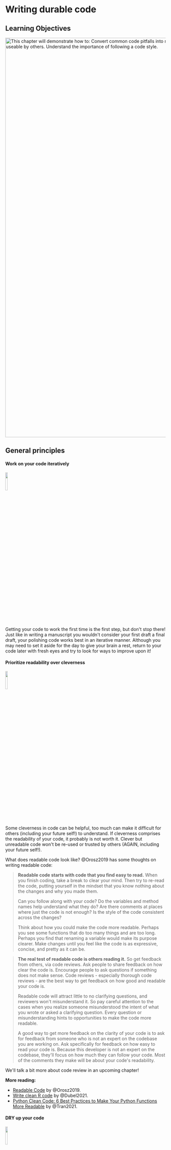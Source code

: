 


# Writing durable code

## Learning Objectives

<img src="resources/images/07-durable-code_files/figure-html//1LMurysUhCjZb7DVF6KS9QmJ5NBjwWVjRn40MS9f2noE_gf8f405fdab_0_9.png" alt="This chapter will demonstrate how to: Convert common code pitfalls into more readable and durable alternatives. Write code that is more readable and durable. Write code that is more useable by others.  Understand the importance of following a code style." width="1250" style="display: block; margin: auto;" />

## General principles

#### Work on your code iteratively
<img src="resources/images/iterative.png" width="12%">

Getting your code to work the first time is the first step, but don't stop there!
Just like in writing a manuscript you wouldn't consider your first draft a final draft, your polishing code works best in an iterative manner. Although you may need to set it aside for the day to give your brain a rest, return to your code later with fresh eyes and try to look for ways to improve upon it!

#### Prioritize readability over cleverness
<img src="resources/images/readable.png" width="12%">

Some cleverness in code can be helpful, too much can make it difficult for others (including your future self!) to understand. If cleverness comprises the readability of your code, it probably is not worth it. Clever but unreadable code won't be re-used or trusted by others (AGAIN, including your future self!).

What does readable code look like? @Orosz2019 has some thoughts on writing readable code:

> **Readable code starts with code that you find easy to read.** When you finish coding, take a break to clear your mind. Then try to re-read the code, putting yourself in the mindset that you know nothing about the changes and why you made them.
>
> Can you follow along with your code? Do the variables and method names help understand what they do? Are there comments at places where just the code is not enough? Is the style of the code consistent across the changes?
>
> Think about how you could make the code more readable. Perhaps you see some functions that do too many things and are too long. Perhaps you find that renaming a variable would make its purpose clearer. Make changes until you feel like the code is as expressive, concise, and pretty as it can be.

> **The real test of readable code is others reading it.** So get feedback from others, via code reviews. Ask people to share feedback on how clear the code is. Encourage people to ask questions if something does not make sense. Code reviews - especially thorough code reviews - are the best way to get feedback on how good and readable your code is.
>
> Readable code will attract little to no clarifying questions, and reviewers won't misunderstand it. So pay careful attention to the cases when you realize someone misunderstood the intent of what you wrote or asked a clarifying question. Every question or misunderstanding hints to opportunities to make the code more readable.
>
> A good way to get more feedback on the clarity of your code is to ask for feedback from someone who is not an expert on the codebase you are working on. Ask specifically for feedback on how easy to read your code is. Because this developer is not an expert on the codebase, they'll focus on how much they can follow your code. Most of the comments they make will be about your code's readability.

We'll talk a bit more about code review in an upcoming chapter!

**More reading:**  

- [Readable Code](https://blog.pragmaticengineer.com/readable-code/) by @Orosz2019.    
- [Write clean R code](https://appsilon.com/write-clean-r-code/) by @Dubel2021.  
- [Python Clean Code: 6 Best Practices to Make Your Python Functions More Readable](https://towardsdatascience.com/python-clean-code-6-best-practices-to-make-your-python-functions-more-readable-7ea4c6171d60) by @Tran2021.  

#### DRY up your code
<img src="resources/images/DRY.png" width="12%">

[DRY](https://web.archive.org/web/20131204221336/http://programmer.97things.oreilly.com/wiki/index.php/Don't_Repeat_Yourself) is an acronym: "Don't repeat yourself" [@Smith2013].

> "I hate code, and I want as little of it as possible in our product."

– @Diederich2012

If you find yourself writing something more than once, you might want to write a function, or store something as a variable. The added benefit of writing a function is you might be able to borrow it in another project. DRY code is easier to fix and maintain because if it breaks, its easier to fix something in one place, than in 10 places.  

DRY code is easier on the reviewer because they don't have to review the same thing twice, but also because they don't have to review the same thing twice. ;)
DRYing code is something that takes some iterative passes and edits through your code, but in the end DRY code saves you and your collaborators time and can be something you reuse again in a future project!

Here's an slightly modified example from @Bernardo2021 for what DRY vs non-DRY code might look like:

```
paste('Hello','John', 'welcome to this course')
paste('Hello','Susan', 'welcome to this course')
paste('Hello','Matt', 'welcome to this course')
paste('Hello','Anne', 'welcome to this course')
paste('Hello','Joe', 'welcome to this course')
paste('Hello','Tyson', 'welcome to this course')
paste('Hello','Julia', 'welcome to this course')
paste('Hello','Cathy', 'welcome to this course')
```

Could be functional-ized and rewritten as:

```
GreetStudent <- function(name) {
 greeting <- paste('Hello', name, 'welcome to this course')
 return(greeting)
}

class_names <- c('John', 'Susan', 'Matt' ,'Anne', 'Joe', 'Tyson', 'Julia', 'Cathy')

lapply(class_names, GreetStudent)
```

Now, if you wanted to edit the greeting, you'd only need to edit it in the function, instead of in each instance.

**More reading about this idea:**

- [DRY Programming Practices](https://metova.com/dry-programming-practices/) by @Klinefelter2016.  
- [Keeping R Code DRY with functions](https://www.youtube.com/watch?v=XSRO4VKD-pc) by @Riffomonas2021.  
- [Write efficient R code for science](https://www.earthdatascience.org/courses/earth-analytics/automate-science-workflows/write-efficient-code-for-science-r/) by @Joseph2017.  
- [Write efficient Python code](https://www.earthdatascience.org/courses/intro-to-earth-data-science/write-efficient-python-code/intro-to-clean-code/dry-modular-code/) by @Wasser2019.  
- [Don't repeat yourself: Python functions](https://scientificallysound.org/2018/07/19/python-functions/) by @Heroux2018.  

#### Don't be afraid to delete and refresh a lot  
<img src="resources/images/delete.png" width="12%">

Don’t be afraid to delete it all and re-run (multiple times). This includes refreshing your kernel/session in your IDE.

In essence, this is the data science version of "Have you tried turning it off and then on again?" Some bugs in your code exist or are not realized because old objects and libraries have overstayed their welcome in your environment.

<img src="resources/images/07-durable-code_files/figure-html//1LMurysUhCjZb7DVF6KS9QmJ5NBjwWVjRn40MS9f2noE_g102dc56db08_49_212.png" alt="To refresh your kernel in python jupyter lab, go to Kernel then choose one of the Restart Kernel options. You can also use the keyboard shortcut of Escape and pressing 0 twice.  In RStudio, go to the dropdown arrow next to Run and choose Restart R and Clear Output. Or you can press the broom, OR you can use the keyboard shortcut of Ctrl and shift and F10 (For Mac) or Cmd and shift and F10 ( for Windows)." width="1250" style="display: block; margin: auto;" />

<details> <summary> *Why do you need to refresh your kernel/session?*  </summary>

As a quick example of why refreshing your kernel/session, let's suppose you are troubleshooting something that centers around an object named `some_obj` but then you rename this object to `iris_df`. When you rename this object you may need to update this other places in the code. If you don't refresh your environment while working on your code, `some_obj` will still be in your environment. This will make it more difficult for you to find where else the code needs to be updated.

Refreshing your kernel/session goes beyond objects defined in your environment, and also can affect packages and dependencies loaded or all kinds of other things attached to your kernel/session.

As a quick experiment, try this in your Python or R environment:

The `dir()` and `ls()` functions list your defined variables in your Python and R environments respectively.

**In Python:**
```
some_obj=[]
dir()
```
Now refresh your Kernel and re-run `dir()`
```
dir()
```
You should see you no longer have `some_obj` listed as being defined in your environment.

**In R**
```
some_obj <- c()
ls()
```
Now refresh your session and re-run `ls()`
```
ls()
```
You should see you no longer have `some_obj` listed as being defined in your environment.

</details>

Keeping around old code and objects is generally more of a hindrance than a time saver. Sometimes it can be easy to get very attached to a chunk of code that took you a long time to troubleshoot but there are three reasons you don't need to stress about deleting it:  

1) You might write better code on the second try (or third or n'th).  
2) Keeping around old code makes it harder for you to write and troubleshoot new better code -- it's easier to confuse yourself. Sometimes a fresh start can be what you need.  
3) With version control you can always return to that old code! (We'll dive more into version control later on, but you've started the process by [uploading your code to GitHub in chapter 4](https://jhudatascience.org/Reproducibility_in_Cancer_Informatics/making-your-project-open-source-with-github.html)!)  

This means you should not comment out old code. Just delete it! No code is so precious that you need to keep it commented out (particularly if you are using version control and you can retrieve it in other ways should you need it).

Related to this, if you want to be certain that your code is reproducible, it's worth deleting all your output, and re-running everything with a fresh session. The first step to knowing if your analysis is reproducible is seeing if you can repeat it yourself!


#### Use code comments effectively  
<img src="resources/images/comment.png" width="12%">

Good code comments are a part of writing good, readable code! Your code is more likely to stand the test of time for longer if others, including yourself in the future, can see what’s happening enough to trust it themselves. This will encourage others to use your code and help you maintain it!

'Current You' who is writing your code may know what is happening but 'Future You' will have no idea what 'Current You' was thinking [@Spielman]:

> 'Future You' comes into existence about one second after you write code, and has no idea what on earth Past You was thinking. Help out 'Future You' by adding lots of comments! 'Future You' next week thinks Today You is an idiot, and the only way you can convince 'Future You' that Today You is reasonably competent is by adding comments in your code explaining why Today You is actually not so bad.

Your code and your understanding of it will fade soon after you write it, leaving your hard work to deprecate. Code that works is a start, but **readable** AND working code is best!

Comments can help clarify at points where your code might need further explanation. The best code comments explain the *why* of what you are doing. The act of writing them can also help you think out your thought process and perhaps identify a better solution to the odd parts of your code.

(From @Savonen2021)

**More reading:**   

- [Creating clarifying code comments](https://jhudatascience.org/Documentation_and_Usability/creating-clarifying-code-comments.html#creating-clarifying-code-comments)
- [Best Practices for Writing Code Comments](https://stackoverflow.blog/2021/07/05/best-practices-for-writing-code-comments/) by @Spertus2021.
- [What Makes a Good Code Comment?](https://itnext.io/what-makes-a-good-code-comment-5267debd2c24) by @Cronin2019.  
- [The Value of Code Documentation](https://www.olioapps.com/blog/the-value-of-code-documentation/) by @Meza2018.  
- [Some internet wisdom on R documentation](http://alyssafrazee.com/2014/04/20/rdocs.html) by @Frazee2014.  
- [How to Comment Your Code Like a Pro: Best Practices and Good Habits](https://www.elegantthemes.com/blog/wordpress/how-to-comment-your-code-like-a-pro-best-practices-and-good-habits) by @Keeton2019.  

#### Use informative variable names
<img src="resources/images/variable-name.png" width="12%">

Try to avoid using variable names that have no meaning like `tmp` or `x`, or `i`. Meaningful variable names make your code more readable! Additionally, variable names that are longer than one letter are much easier to search and replace if needed. One letter variables are hard to replace and hard to read. Don't be afraid of long variable names, they are very unlikely to be confused!

> 1 Write intention-revealing names.  
> 2 Use consistent notation for naming convention.  
> 3 Use standard terms.  
> 4 Do not number a variable name.  
> 5 When you find another way to name variable, refactor as fast as possible.  

[@Hobert2018]

**More reading:**  

- [R for Epidemiology - Coding best Practices](https://www.r4epi.com/coding-best-practices.html#object-variable-names) by @Cannell2021.
- [Data Scientists: Your Variable Names Are Awful. Here’s How to Fix Them](https://towardsdatascience.com/data-scientists-your-variable-names-are-awful-heres-how-to-fix-them-89053d2855be) by @Koehrsen2019.  
- [Writing Variable — Informative, Descriptive & Elegant](https://medium.datadriveninvestor.com/writing-variable-informative-descriptive-elegant-1dd6f3f15db3) by @Hobert2018.   

#### Follow a code style
<img src="resources/images/style.png" width="12%">

Just like when writing doesN"t FoLLOW conv3nTi0Ns OR_sPAcinng 0r sp3llinG, it can be distracting, the same goes for code. Your code may even work all the same, just like you understood what I wrote in that last sentence, but a lack of consistent style can make require more brain power from your readers for them to understand. For reproducibility purposes, readability is important! The easier you can make it on your readers, the more likely they will be able to understand and reproduce the results.

There are different style guides out there that people adhere to. It doesn't matter so much which one you choose, so much that you pick one and stick to it for a particular project.  

_Python style guides_:

- [PEP8 style guide](https://www.python.org/dev/peps/pep-0008/) @PEP8.
- [Google Python style guide](https://google.github.io/styleguide/pyguide.html) @GooglePython.

_R style guides_:

- [Hadley Wickham's Style guide](http://adv-r.had.co.nz/Style.html) @Wickham.
- [Google R style guide](https://google.github.io/styleguide/Rguide.html) @GoogleR.

Although writing code following a style as you are writing is a good practice, we're all human and that can be tricky to do, so we recommend using an automatic styler on your code to fix up your code for you.
For Python code, you can use [python black](https://black.readthedocs.io/en/stable/) and for R, [styler](https://www.tidyverse.org/blog/2017/12/styler-1.0.0/).

#### Organize the structure of your code
<img src="resources/images/organize.png" width="12%">

Readable code should follow an organized structure. Just like how outlines help the structure of manuscript writing, outlines can also help the organization of code writing.

A tentative outline for a notebook might look like this:  

1) A description of the purpose of the code (in Markdown).  
2) Import the libraries you will need (including sourcing any custom functions).  
3) List any hard-coded variables.  
4) Import data.  
5) Do any data cleaning needed.   
6) The main thing you need to do.  
7) Print out session info.  

Note that if your notebook gets too long, you may want to separate out things in their own scripts. Additionally, it's good practice to keep custom functions in their own file and import them. This allows you to use them elsewhere and also keeps the main part of the analysis cleaner.

#### Set the seed if your analysis has randomness involved
<img src="resources/images/seeds.png" width="12%">

If any randomness is involved in your analysis, you will want to set the seed in order for your results to be reproducible.

In brief, computers don't actually create numbers randomly they create [numbers pseudorandomly](https://en.wikipedia.org/wiki/Pseudorandom_number_generator). But if you want your results to be reproducible, you should give your computer a seed by which to create random numbers. This will allow anyone who re-runs your analysis to have a positive control and eliminate randomness as a reason the results were not reproducible.

<details> <summary>**For more on how setting the seed works -- a quick experiment**</summary>
To illustrate how seeds work, run we'll run a quick experiment with setting the seed here:

First let's set a seed (it doesn't matter what number we use, just that we pick a number), so let's use `1234` and then create a "random" number.


``` r
# Set the seed:
set.seed(1234)

# Now create a random number again
runif(1)
```

```
## [1] 0.1137034
```

Now if we try a different seed, we will get a different "random" number.


``` r
# Set a different seed:
set.seed(4321)

# Now create a random number again
runif(1)
```

```
## [1] 0.334778
```

But, if we return to the original seed we used, `1234`, we will get the original "random" number we got.  


``` r
# Set this back to the original seed
set.seed(1234)

# Now we'll get the same "random" number we got when we set the seed to 1234 previously
runif(1)
```

```
## [1] 0.1137034
```

</details>


**More reading:**  

- [Set seed](https://r-coder.com/set-seed-r/) by @Soage2020.
- [Generating random numbers](http://www.cookbook-r.com/Numbers/Generating_random_numbers/) by @Chang2021.

#### To review general principles:

<img src="resources/images/07-durable-code_files/figure-html//1LMurysUhCjZb7DVF6KS9QmJ5NBjwWVjRn40MS9f2noE_gfc9e5f916a_0_89.png" alt="General principles of writing reproducible code. Work on your code iteratively. Prioritize readability over cleverness. DRY up your code. Don't be afraid to delete and refresh. Use code comments effectively. Use informative variable names. Follow a code style." width="1250" style="display: block; margin: auto;" />

## More reading on best coding practices

There's so many opinions and strategies on best practices for code. And although a lot of these principles are generally applicable, not _all_ of it is one size fits all. Some code practices are context-specific so sometimes you may need to pick and choose what works for you, your team, and your particular project.

#### Python specific:

- [Reproducible Programming for Biologists Who Code Part 2: Should Dos](https://autobencoder.com/2020-06-30-shoulddo/) by @Heil2020b.
- [15 common coding mistakes data scientist make in Python (and how to fix them)](https://towardsdatascience.com/15-common-coding-mistakes-data-scientist-make-in-python-and-how-to-fix-them-7760467498af) by @Csendes2020.
- [Data Science in Production — Advanced Python Best Practices](https://medium.com/bcggamma/data-science-python-best-practices-fdb16fdedf82) by @Kostyuk2020.
- [6 Mistakes Every Python Beginner Should Avoid While Coding](https://towardsdatascience.com/6-mistakes-every-python-beginner-should-avoid-while-coding-e57e14917942) by @Saxena2021.

#### R specific:

- [Data Carpentry's: Best Practices for Writing R Code](https://swcarpentry.github.io/r-novice-inflammation/06-best-practices-R.html) by @DataCarpentry2021b.
- [R Programming for Research: Reproducible Research](https://geanders.github.io/RProgrammingForResearch/reproducible-research-1.html) by @Good2021.
- [R for Epidemiology: Coding best practices](https://www.r4epi.com/coding-best-practices.html) by @Cannell2021.
- [Best practices for R Programming](https://towardsdatascience.com/best-practices-for-r-programming-ec0754010b5a) by @Bernardo2021.

## Get the exercise project files (or continue with the files you used in the previous chapter)

<details> <summary>**Get the Python project example files**</summary>
[Click this link to download](https://raw.githubusercontent.com/jhudsl/Reproducibility_in_Cancer_Informatics/main/chapter-zips/python-heatmap-chapt-7.zip).



Now double click your chapter zip file to unzip. For Windows you may have to [follow these instructions](https://support.microsoft.com/en-us/windows/zip-and-unzip-files-f6dde0a7-0fec-8294-e1d3-703ed85e7ebc).


</details>

<details> <summary>**Get the R project example files**</summary>
[Click this link to download](https://raw.githubusercontent.com/jhudsl/Reproducibility_in_Cancer_Informatics/main/chapter-zips/r-heatmap-chapt-7.zip).



Now double click your chapter zip file to unzip. For Windows you may have to [follow these instructions](https://support.microsoft.com/en-us/windows/zip-and-unzip-files-f6dde0a7-0fec-8294-e1d3-703ed85e7ebc).


</details>

## Exercise 1: Make code more durable!

### Organize the big picture of the code
Before diving in line-by-line it can be helpful to make a code-outline of sorts.

What are the main steps you need to accomplish in this notebook? What are the starting and ending points for this particular notebook?

For example, for this `make-heatmap` notebook we want to:  

1) Set up analysis folders and declare file names.  
2) Install the libraries we need.  
3) Import the gene expression data and metadata.  
4) Filter down the gene expression data to genes of interest -- in this instance the most variant ones.   
5) Clean the metadata.   
6) Create an annotated heatmap.   
7) Save the heatmap to a PNG.   
8) Print out the session info!  

<details> <summary>**Python version of the exercise**</summary>

**The exercise: Polishing code**  

1. Start up JupyterLab with running `jupyter lab` from your command line.
2. Activate your conda environment using `conda activate reproducible-python`.
3. Open up your notebook you made in the previous chapter `make-heatmap.ipynb`
4. Work on organizing the code chunks and adding documentation to reflect the steps we've laid out in the [previous section](#organize-the-big-picture-of-the-code), you may want to work on this iteratively as we dive into the code.
5. As you clean up the code, you should run and re-run chunks to see if they work as you expect. You will also want to refresh your environment to help you develop the code (sometimes older objectives stuck in your environment can inhibit your ability to troubleshoot). In Jupyter, you refresh your environment by using the `refresh` icon in the toolbar or by going to `Restart Kernel`.

***

**Set the seed**

_Rationale:_
The clustering in the analysis involves some randomness. We need to set the seed!

_Before:_  
Nothing! We didn't set the seed before!

_After:_
You can pick any number; doesn't have to be 1234.
```
random.seed(1234)
```

**Use a relative file path**

_Rationale:_  
Absolute file paths only work for the original writer of the code and no one else. But if we make the [file path relative](https://www.educative.io/edpresso/absolute-vs-relative-path) to the project set up, then it will work for whomever has the project repository [@Mustafeez2021].

Additionally, we can set up our file path names using [f-Strings](https://realpython.com/python-f-strings/#f-strings-a-new-and-improved-way-to-format-strings-in-python) so that we only need to change the project ID and the rest will be ready for a new dataset [@Python2021]!

Although this requires more lines of code, this set up is much more flexible and ready for others to use.

_Before:_  
```
df1=pd.read_csv('~/a/file/path/only/I/have/SRP070849.tsv', sep='\t')
mdf=pd.read_csv('~/a/file/path/only/I/have/SRP070849_metadata.tsv', sep='\t')
```

_After:_  
```
# Declare project ID
id = "SRP070849"

# Define the file path to the data directory
data_dir = Path(f"data/{id}")

# Declare the file path to the gene expression matrix file
data_file = data_dir.joinpath(f"{id}.tsv")

# Declare the file path to the metadata file
# inside the directory saved as `data_dir`
metadata_file = data_dir.joinpath(f"metadata_{id}.tsv")

# Read in metadata TSV file
metadata = pd.read_csv(metadata_file, sep="\t")

# Read in data TSV file
expression_df = pd.read_csv(data_file, sep="\t")
```

_Related readings:_

- [f-strings in Python](https://www.geeksforgeeks.org/formatted-string-literals-f-strings-python/) by @Geeksforgeeks2018.
- [f-Strings: A New and Improved Way to Format Strings in Python](https://realpython.com/python-f-strings/#f-strings-a-new-and-improved-way-to-format-strings-in-python) by @Python2021.
- [Relative vs absolute file paths](https://www.educative.io/edpresso/absolute-vs-relative-path) by @Mustafeez2021.
- [About join path](https://www.programcreek.com/python/example/114070/pathlib.Path.joinpath) by @Programcreek2021.

**Avoid using mystery numbers**

_Rationale:_  
Avoid using numbers that don't have context around them in the code. Include the calculations for the number, or if it needs to be hard-coded, explain the rationale for that number in the comments. Additionally, using variable and column names that tell you what is happening, helps clarify what the number represents.

_Before:_   
```
df1['calc'] =df1.var(axis = 1, skipna = True)
df2=df1[df1.calc >float(10)]
```

_After:_  
```
# Calculate the variance for each gene
expression_df["variance"] = expression_df.var(axis=1, skipna=True)

# Find the upper quartile for these data
upper_quartile = expression_df["variance"].quantile([0.90]).values

# Filter the data choosing only genes whose variances are in the upper quartile
df_by_var = expression_df[expression_df.variance > float(upper_quartile)]
```

_Related readings:_  
- [Stop Using Magic Numbers and Variables in Your Code](https://betterprogramming.pub/stop-using-magic-numbers-and-variables-in-your-code-4e86f008b84c) by @Aaberge2021.


**Add checks**

_Rationale:_  
Just because your script ran without an error that stopped the script doesn't mean it is accurate and error free. Silent errors are the most tricky to solve, because you often won't know that they happened!

A very common error is data that is in the wrong order. In this example we have two data frames that contain information about the same samples. But in the original script, we don't ever check that the samples are in the same order in the metadata and the gene expression matrix! This is a really easy way to get incorrect results!

_Before:_   
Nothing, we didn't check for this before.

_After:_  
```
print(metadata["refinebio_accession_code"].tolist() == expression_df.columns.tolist())
```

Continue to try to apply the general advice we gave about code to your notebook!
Then, when you are ready, take a look at what our ["final" version](https://github.com/jhudsl/reproducible-python-example/blob/main/make_heatmap.ipynb) looks like in the [example Python repository](https://github.com/jhudsl/reproducible-python-example). (_Final_ here is in quotes because we may continue to make improvements to this notebook too -- remember what we said about iterative?)

</details>

<details> <summary>**R version of the exercise**</summary>

**About the tidyverse:**.  

Before we dive into the exercise, a word about the tidyverse. The tidyverse is a highly useful set of packages for creating readable and reproducible data science workflows in R. In general, we will opt for tidyverse approaches in this course, and strongly encourage you to familiarize yourself with the tidyverse if you have not. We will point out some instances where tidyverse functions can help you DRY up your code as well as make it more readable!

_More reading on the tidyverse:_  

- [Tidyverse Skills for Data Science](http://jhudatascience.org/tidyversecourse/intro.html) by @Wright2021.
- [A Beginner’s Guide to Tidyverse]( https://www.analyticsvidhya.com/blog/2019/05/beginner-guide-tidyverse-most-powerful-collection-r-packages-data-science/) by @Vidhya2019.
- [Introduction to tidyverse](https://alexslemonade.github.io/training-modules/intro-to-R-tidyverse/03-intro_to_tidyverse.nb.html) by @Shapiro2021.

**The exercise: Polishing code**  

1. Open up RStudio.
2. Open up the notebook you created in the previous chapter.  
3. Now we'll work on applying the principles from this chapter to the code. We'll cover some of the points here, but then we encourage you to dig into the fully transformed notebook we will link at the end of this section.
4. Work on organizing the code chunks and adding documentation to reflect the steps we've laid out in the [previous section](#organize-the-big-picture-of-the-code), you may want to work on this iteratively as we dive into the code.
5. As you clean up the code, you should run and re-run chunks to see if they work as you expect. You will also want to refresh your environment to help you develop the code (sometimes older objectives stuck in your environment can inhibit your ability to troubleshoot). In RStudio, you refresh your environment by going to the `Run` menu and using `Restart R and refresh clear output`.

***

**Set the seed**

_Rationale:_
The clustering in the analysis involves some randomness. We need to set the seed!

_Before:_  
Nothing! We didn't set the seed before!

_After:_
You can pick any number; doesn't have to be 1234.
```
set.seed(1234)
```

**Get rid of setwd**

_Rationale:_  
`setwd()` almost never work for anyone besides the one person who wrote it. And in a few days/weeks it may not work for them either.  

_Before:_  
```
setwd("Super specific/filepath/that/noone/else/has/")
```
_After:_  
Now that we are working from a notebook, we know that the default [current directory is wherever the notebook is placed](https://bookdown.org/yihui/rmarkdown-cookbook/working-directory.html) [@Xie2020].

_Related readings:_

- [Jenny Bryan will light your computer on fire if you use setwd() in a script](https://www.tidyverse.org/blog/2017/12/workflow-vs-script/) [@Bryan2017].

**Give the variables more informative names**

_Rationale:_  
`xx` doesn't tell us what is in the data here. Also by using the `readr::read_tsv()` from tidyverse we'll get a cleaner, faster read and won't have to specify `sep` argument. Note we are also fixing some spacing and using `<-` so that we can stick to readability conventions.

You'll notice later

_Before:_  
```
xx=read.csv("metadata_SRP070849.tsv", sep = "\t")
```
_After:_   
```
metadata <- readr::read_tsv("metadata_SRP070849.tsv")
```

_Related readings:_

- [`readr::read_tsv()` documentation](https://readr.tidyverse.org/reference/read_delim.html) by @Tidyverse2021.

**DRYing up data frame manipulations**

_Rationale:_  
This chunk of code can be very tricky to understand what it is doing.
What is happening with df1 and df2? What's being filtered out? etc.
Code comments would certainly help understanding, but even better, we can DRY this code up and make the code clearer on its own.

_Before:_  
It may be difficult to tell from looking at the before code because there are no comments and it's a bit tricky to read, but the goal of this is to:  

1) Calculate variances for each row (each row is a gene).
2) Filter the original gene expression matrix to only genes have a bigger variance (here we use arbitrarily 10 as a filter cutoff).

```
df=read.csv("SRP070849.tsv", sep="\t")
sums=matrix(nrow = nrow(df), ncol = ncol(df) - 1)
for(i in 1:nrow(sums)) { sums[i, ] <- sum(df[i, -1])
}
df2=df[which(df[, -1] >= 10), ]
variances=matrix(nrow = nrow(dds), ncol = ncol(dds) - 1)
  for(i in 1:nrow(dds)) {
    variances[i, ] <- var(dds[i, -1])
}
```

_After:_   

Let's see how we can do this in a DRY'er and clearer way.

We can:  
1) Add comments to describe our goals.   
2) Use variable names that are more informative.   
3) Use the apply functions to do the loop for us -- this will eliminate the need for unclear variable `i` as well.   
4) Use the tidyverse to do the filtering for us so we don't have to rename data frames or store extra versions of `df`.   

Here's what the above might look like after some refactoring. Hopefully you find this is easier to follow and total there's less lines of code (but also has comments too!).
```
# Read in data TSV file
expression_df <- readr::read_tsv(data_file) %>%
  # Here we are going to store the gene IDs as row names so that
  # we can have only numeric values to perform calculations on later
  tibble::column_to_rownames("Gene")

# Calculate the variance for each gene
variances <- apply(expression_df, 1, var)

# Determine the upper quartile variance cutoff value
upper_var <- quantile(variances, 0.75)

# Filter the data choosing only genes whose variances are in the upper quartile
df_by_var <- data.frame(expression_df) %>%
  dplyr::filter(variances > upper_var)
```

**Add checks**

_Rationale:_
Just because your script ran without an error that stopped the script doesn't mean it is accurate and error free. Silent errors are the most tricky to solve, because you often won't know that they happened!

A very common error is data that is in the wrong order. In this example we have two data frames that contain information about the same samples. But in the original script, we don't ever check that the samples are in the same order in the metadata and the gene expression matrix! This is a really easy way to get incorrect results!

_Before:_  
```
Nothing... we didn't check for this :(
```

_After:_  
```
# Make the data in the order of the metadata
expression_df <- expression_df %>%
  dplyr::select(metadata$refinebio_accession_code)

# Check if this is in the same order
all.equal(colnames(expression_df), metadata$refinebio_accession_code)
```

Continue to try to apply the general advice we gave about code to your notebook!
Then, when you are ready, take a look at what our ["final" version](https://jhudatascience.org/reproducible-R-example/01-heatmap.nb.html) looks like in the [example R repository](https://github.com/jhudsl/reproducible-R-example). (_Final_ here is in quotes because we may continue to make improvements to this notebook too -- remember what we said about iterative?)

</details>

Now that we've made some nice updates to the code, we are ready to do a bit more polishing by adding more documentation! But before we head to the next chapter, we can style the code we wrote automatically by using automatic code stylers!

## Exercise 2: Style code automatically!

<details> <summary>Styling Python code automatically</summary>

Run your notebook through `black`. First you'll need to install it by running this command in a Terminal window in your JupyterLab.

Make sure you are running this within your conda environment.
```
conda activate reproducible-python
```
Now install this python black.
```
pip install black[jupyter]
```
To record your `conda` environment run this command.
```
conda env export > environment-record.yml
```
Now you can automatically style your code by running this command from your Console (be sure to replace the `"make-heatmap.Rmd"` with whatever you have named your notebook:   
```
python -m black make-heatmap.ipynb
```
You should get a message that your notebook was styled!

</details>

<details> <summary>Styling R code automatically</summary>

Let's run your notebook through `styler`.
First you'll need to install it and add it to your `renv`.
```
install.packages("styler")
```
Then add it to your `renv` by running:
```
renv::snapshot()
```
Now you can automatically style your code by running this command from your Console (be sure to replace the `"make-heatmap.Rmd"` with whatever you have named your notebook:   
```
styler::style_file("make-heatmap.Rmd")
```
You should get a message that your notebook was styled!

</details>

Before you are done with this exercise, there's one more thing we need to do: upload the latest version to GitHub.
Follow [these instructions to add the latest version of your notebook to your GitHub repository](https://docs.github.com/en/repositories/working-with-files/managing-files/adding-a-file-to-a-repository#adding-a-file-to-a-repository-on-github). Later, we will practice and discuss how to more fully utilize the features of GitHub but for now, just drag and drop it as the instructions linked describe.


**Any feedback you have regarding this exercise is greatly appreciated; you can fill out [this form](https://forms.gle/ygSSwoGaEATA2S65A)!**
